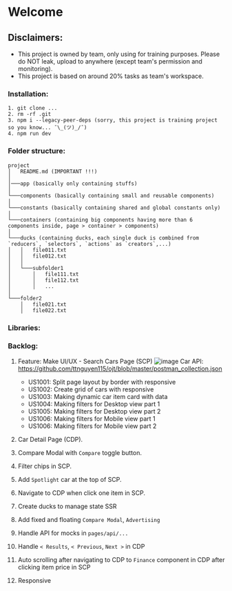 # Welcome

## Disclaimers:

- This project is owned by team, only using for training purposes. Please do NOT leak, upload to anywhere (except team's permission and monitoring).
- This project is based on around 20% tasks as team's workspace.

### Installation:

```
1. git clone ...
2. rm -rf .git
3. npm i --legacy-peer-deps (sorry, this project is training project so you know... ¯\_(ツ)_/¯)
4. npm run dev
```

### Folder structure:
```
project
│   README.md (IMPORTANT !!!)
│   
│───app (basically only containing stuffs)
│   
└───components (basically containing small and reusable components)
│   
└───constants (basically containing shared and global constants only)
│   
└───containers (containing big components having more than 6 components inside, page > container > components)
│
└───ducks (containing ducks, each single duck is combined from `reducers`, `selectors`, `actions` as `creators`,...)
│   │   file011.txt
│   │   file012.txt
│   │
│   └───subfolder1
│       │   file111.txt
│       │   file112.txt
│       │   ...
│   
└───folder2
    │   file021.txt
    │   file022.txt
```

### Libraries:

### Backlog: 

1. Feature: Make UI/UX - Search Cars Page (SCP)
   ![image](https://github.com/ttnguyen115/ojt/assets/56264793/ae70d872-96f7-44fd-9f3e-76e0ff8a3e4f)
   Car API: https://github.com/ttnguyen115/ojt/blob/master/postman_collection.json
    - US1001: Split page layout by border with responsive
    - US1002: Create grid of cars with responsive
    - US1003: Making dynamic car item card with data
    - US1004: Making filters for Desktop view part 1
    - US1005: Making filters for Desktop view part 2
    - US1006: Making filters for Mobile view part 1
    - US1006: Making filters for Mobile view part 2
      
3. Car Detail Page (CDP).
4. Compare Modal with `Compare` toggle button.
5. Filter chips in SCP.
6. Add `Spotlight` car at the top of SCP.
7. Navigate to CDP when click one item in SCP.
8. Create ducks to manage state SSR
9. Add fixed and floating `Compare Modal`, `Advertising`
10. Handle API for mocks in `pages/api/...`
11. Handle `< Results`, `< Previous`, `Next >` in CDP
12. Auto scrolling after navigating to CDP to `Finance` component in CDP after clicking item price in SCP
13. Responsive 


